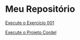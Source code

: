 # Meu Repositório


 <a href="https://monteiromanoel.github.io/html-css-novo/Estudos/html-css/exercicios/ex001/index.html" target="_blank">Execute o Exercício 001</a>

 <a href="https://github.com/monteiromanoel/html-css-novo/Desafios/Módulo%203/d012/d012-resolvido/index.html">Execute o Projeto Cordel</a>